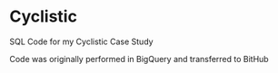 # Cyclistic
SQL Code for my Cyclistic Case Study

Code was originally performed in BigQuery and transferred to BitHub
